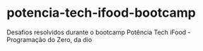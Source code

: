 # potencia-tech-ifood-bootcamp
 Desafios resolvidos durante o bootcamp Potência Tech iFood - Programação do Zero, da dio
